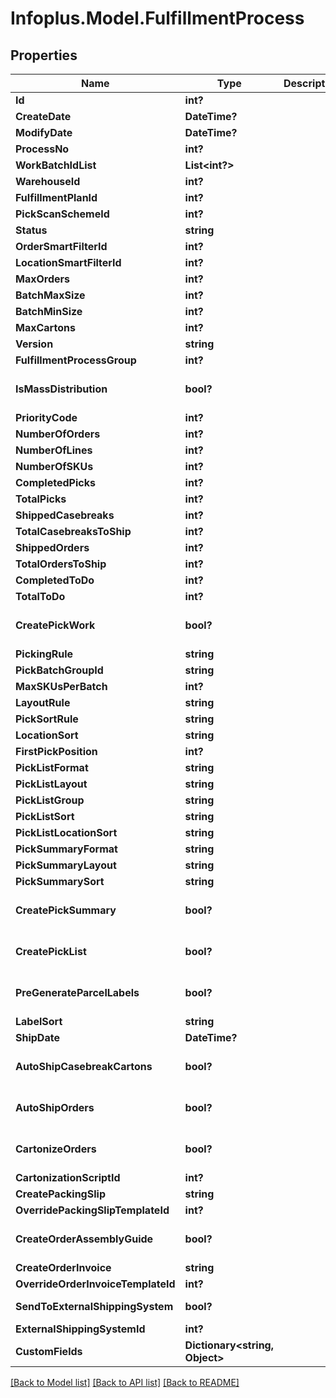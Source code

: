 # Infoplus.Model.FulfillmentProcess
## Properties

Name | Type | Description | Notes
------------ | ------------- | ------------- | -------------
**Id** | **int?** |  | [optional] 
**CreateDate** | **DateTime?** |  | [optional] 
**ModifyDate** | **DateTime?** |  | [optional] 
**ProcessNo** | **int?** |  | [optional] 
**WorkBatchIdList** | **List&lt;int?&gt;** |  | [optional] 
**WarehouseId** | **int?** |  | 
**FulfillmentPlanId** | **int?** |  | 
**PickScanSchemeId** | **int?** |  | 
**Status** | **string** |  | 
**OrderSmartFilterId** | **int?** |  | [optional] 
**LocationSmartFilterId** | **int?** |  | [optional] 
**MaxOrders** | **int?** |  | [optional] 
**BatchMaxSize** | **int?** |  | [optional] 
**BatchMinSize** | **int?** |  | [optional] 
**MaxCartons** | **int?** |  | [optional] 
**Version** | **string** |  | [optional] 
**FulfillmentProcessGroup** | **int?** |  | [optional] 
**IsMassDistribution** | **bool?** |  | [optional] [default to false]
**PriorityCode** | **int?** |  | [optional] 
**NumberOfOrders** | **int?** |  | [optional] 
**NumberOfLines** | **int?** |  | [optional] 
**NumberOfSKUs** | **int?** |  | [optional] 
**CompletedPicks** | **int?** |  | [optional] 
**TotalPicks** | **int?** |  | [optional] 
**ShippedCasebreaks** | **int?** |  | [optional] 
**TotalCasebreaksToShip** | **int?** |  | [optional] 
**ShippedOrders** | **int?** |  | [optional] 
**TotalOrdersToShip** | **int?** |  | [optional] 
**CompletedToDo** | **int?** |  | [optional] 
**TotalToDo** | **int?** |  | [optional] 
**CreatePickWork** | **bool?** |  | [optional] [default to false]
**PickingRule** | **string** |  | [optional] 
**PickBatchGroupId** | **string** |  | [optional] 
**MaxSKUsPerBatch** | **int?** |  | [optional] 
**LayoutRule** | **string** |  | [optional] 
**PickSortRule** | **string** |  | [optional] 
**LocationSort** | **string** |  | [optional] 
**FirstPickPosition** | **int?** |  | [optional] 
**PickListFormat** | **string** |  | [optional] 
**PickListLayout** | **string** |  | [optional] 
**PickListGroup** | **string** |  | [optional] 
**PickListSort** | **string** |  | [optional] 
**PickListLocationSort** | **string** |  | [optional] 
**PickSummaryFormat** | **string** |  | [optional] 
**PickSummaryLayout** | **string** |  | [optional] 
**PickSummarySort** | **string** |  | [optional] 
**CreatePickSummary** | **bool?** |  | [optional] [default to false]
**CreatePickList** | **bool?** |  | [optional] [default to false]
**PreGenerateParcelLabels** | **bool?** |  | [optional] [default to false]
**LabelSort** | **string** |  | [optional] 
**ShipDate** | **DateTime?** |  | [optional] 
**AutoShipCasebreakCartons** | **bool?** |  | [optional] [default to false]
**AutoShipOrders** | **bool?** |  | [optional] [default to false]
**CartonizeOrders** | **bool?** |  | [optional] [default to false]
**CartonizationScriptId** | **int?** |  | [optional] 
**CreatePackingSlip** | **string** |  | 
**OverridePackingSlipTemplateId** | **int?** |  | [optional] 
**CreateOrderAssemblyGuide** | **bool?** |  | [optional] [default to false]
**CreateOrderInvoice** | **string** |  | 
**OverrideOrderInvoiceTemplateId** | **int?** |  | [optional] 
**SendToExternalShippingSystem** | **bool?** |  | [default to false]
**ExternalShippingSystemId** | **int?** |  | [optional] 
**CustomFields** | **Dictionary&lt;string, Object&gt;** |  | [optional] 

[[Back to Model list]](../README.md#documentation-for-models) [[Back to API list]](../README.md#documentation-for-api-endpoints) [[Back to README]](../README.md)

